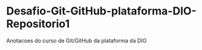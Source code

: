 # Desafio-Git-GitHub-plataforma-DIO-Repositorio1
Anotacoes do curso de Git/GitHub da plataforma da DIO

